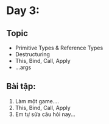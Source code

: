 # Day 3:

## Topic
* Primitive Types & Reference Types
* Destructuring
* This, Bind, Call, Apply
* ...args

## Bài tập:
1. Làm một game....
2. This, Bind, Call, Apply
3. Em tự sửa câu hỏi nay...